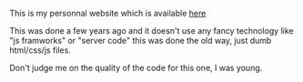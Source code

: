 This is my personnal website which is available [here](http://sylvainlaugier.com)

This was done a few years ago and it doesn't use any fancy technology like "js framworks" or "server code" this was done the old way, just dumb html/css/js files.

Don't judge me on the quality of the code for this one, I was young.
